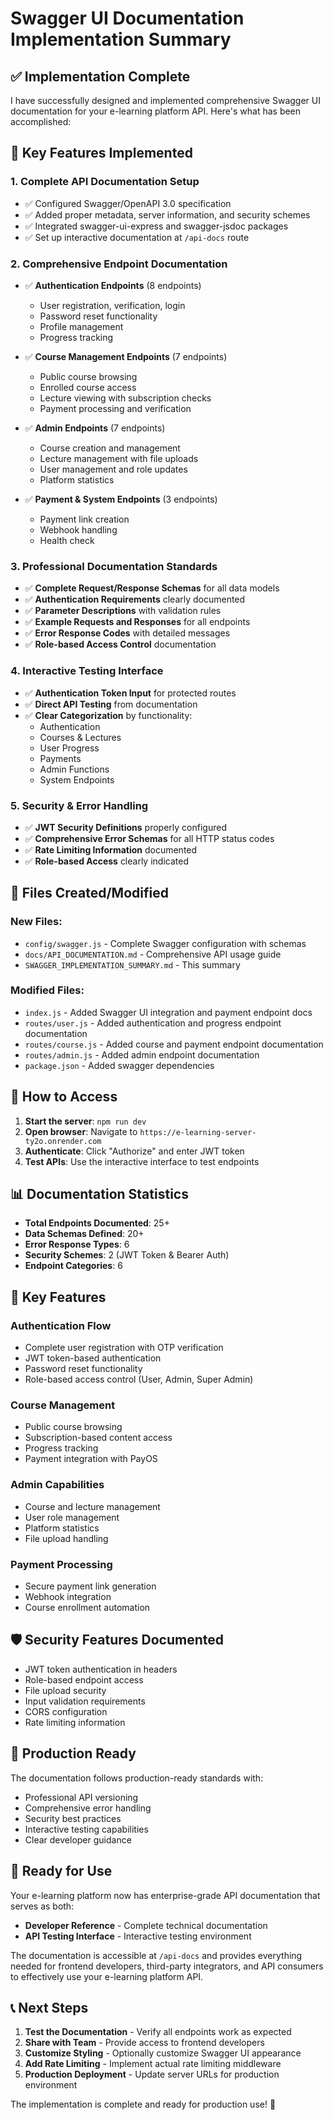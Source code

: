 # Swagger UI Documentation Implementation Summary

## ✅ Implementation Complete

I have successfully designed and implemented comprehensive Swagger UI documentation for your e-learning platform API. Here's what has been accomplished:

## 🎯 Key Features Implemented

### 1. **Complete API Documentation Setup**

- ✅ Configured Swagger/OpenAPI 3.0 specification
- ✅ Added proper metadata, server information, and security schemes
- ✅ Integrated swagger-ui-express and swagger-jsdoc packages
- ✅ Set up interactive documentation at `/api-docs` route

### 2. **Comprehensive Endpoint Documentation**

- ✅ **Authentication Endpoints** (8 endpoints)

  - User registration, verification, login
  - Password reset functionality
  - Profile management
  - Progress tracking

- ✅ **Course Management Endpoints** (7 endpoints)

  - Public course browsing
  - Enrolled course access
  - Lecture viewing with subscription checks
  - Payment processing and verification

- ✅ **Admin Endpoints** (7 endpoints)

  - Course creation and management
  - Lecture management with file uploads
  - User management and role updates
  - Platform statistics

- ✅ **Payment & System Endpoints** (3 endpoints)
  - Payment link creation
  - Webhook handling
  - Health check

### 3. **Professional Documentation Standards**

- ✅ **Complete Request/Response Schemas** for all data models
- ✅ **Authentication Requirements** clearly documented
- ✅ **Parameter Descriptions** with validation rules
- ✅ **Example Requests and Responses** for all endpoints
- ✅ **Error Response Codes** with detailed messages
- ✅ **Role-based Access Control** documentation

### 4. **Interactive Testing Interface**

- ✅ **Authentication Token Input** for protected routes
- ✅ **Direct API Testing** from documentation
- ✅ **Clear Categorization** by functionality:
  - Authentication
  - Courses & Lectures
  - User Progress
  - Payments
  - Admin Functions
  - System Endpoints

### 5. **Security & Error Handling**

- ✅ **JWT Security Definitions** properly configured
- ✅ **Comprehensive Error Schemas** for all HTTP status codes
- ✅ **Rate Limiting Information** documented
- ✅ **Role-based Access** clearly indicated

## 📁 Files Created/Modified

### New Files:

- `config/swagger.js` - Complete Swagger configuration with schemas
- `docs/API_DOCUMENTATION.md` - Comprehensive API usage guide
- `SWAGGER_IMPLEMENTATION_SUMMARY.md` - This summary

### Modified Files:

- `index.js` - Added Swagger UI integration and payment endpoint docs
- `routes/user.js` - Added authentication and progress endpoint documentation
- `routes/course.js` - Added course and payment endpoint documentation
- `routes/admin.js` - Added admin endpoint documentation
- `package.json` - Added swagger dependencies

## 🚀 How to Access

1. **Start the server**: `npm run dev`
2. **Open browser**: Navigate to `https://e-learning-server-ty2o.onrender.com`
3. **Authenticate**: Click "Authorize" and enter JWT token
4. **Test APIs**: Use the interactive interface to test endpoints

## 📊 Documentation Statistics

- **Total Endpoints Documented**: 25+
- **Data Schemas Defined**: 20+
- **Error Response Types**: 6
- **Security Schemes**: 2 (JWT Token & Bearer Auth)
- **Endpoint Categories**: 6

## 🔧 Key Features

### Authentication Flow

- Complete user registration with OTP verification
- JWT token-based authentication
- Password reset functionality
- Role-based access control (User, Admin, Super Admin)

### Course Management

- Public course browsing
- Subscription-based content access
- Progress tracking
- Payment integration with PayOS

### Admin Capabilities

- Course and lecture management
- User role management
- Platform statistics
- File upload handling

### Payment Processing

- Secure payment link generation
- Webhook integration
- Course enrollment automation

## 🛡️ Security Features Documented

- JWT token authentication in headers
- Role-based endpoint access
- File upload security
- Input validation requirements
- CORS configuration
- Rate limiting information

## 📱 Production Ready

The documentation follows production-ready standards with:

- Professional API versioning
- Comprehensive error handling
- Security best practices
- Interactive testing capabilities
- Clear developer guidance

## 🎉 Ready for Use

Your e-learning platform now has enterprise-grade API documentation that serves as both:

- **Developer Reference** - Complete technical documentation
- **API Testing Interface** - Interactive testing environment

The documentation is accessible at `/api-docs` and provides everything needed for frontend developers, third-party integrators, and API consumers to effectively use your e-learning platform API.

## 📞 Next Steps

1. **Test the Documentation** - Verify all endpoints work as expected
2. **Share with Team** - Provide access to frontend developers
3. **Customize Styling** - Optionally customize Swagger UI appearance
4. **Add Rate Limiting** - Implement actual rate limiting middleware
5. **Production Deployment** - Update server URLs for production environment

The implementation is complete and ready for production use! 🚀
